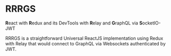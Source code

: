 RRRGS
=====

**R**eact with **R**edux and its DevTools with **R**elay and **G**raphQL via **S**ocketIO-JWT

RRRGS is a straightforward Universal ReactJS implementation using Redux with Relay that would connect to GraphQL via Websockets authenticated by JWT.
